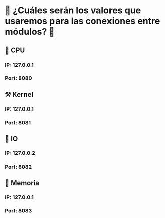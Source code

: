 # 🤔 ¿Cuáles serán los valores que usaremos para las conexiones entre módulos? 🤔

## 🧠 CPU
### IP: 127.0.0.1
### Port: 8080
## ⚒️ Kernel 
### IP: 127.0.0.1
### Port: 8081
## 🔌 IO
### IP: 127.0.0.2
### Port: 8082
## 🧰 Memoria
### IP: 127.0.0.1
### Port: 8083

